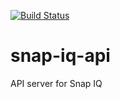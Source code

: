 [![Build Status](https://travis-ci.org/vjrngn/snap-iq-api.svg?branch=develop)](https://travis-ci.org/vjrngn/snap-iq-api)


# snap-iq-api
API server for Snap IQ
